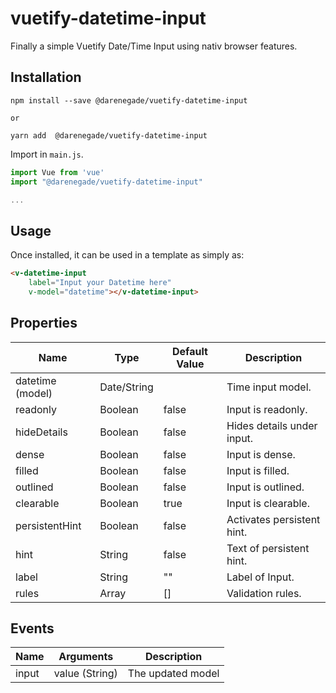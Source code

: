 # vuetify-datetime-input

Finally a simple Vuetify Date/Time Input using nativ browser features.

## Installation

```shell
npm install --save @darenegade/vuetify-datetime-input

or

yarn add  @darenegade/vuetify-datetime-input
```

Import in `main.js`.
```js
import Vue from 'vue'
import "@darenegade/vuetify-datetime-input"

...
```

## Usage

Once installed, it can be used in a template as simply as:

```html
<v-datetime-input 
    label="Input your Datetime here" 
    v-model="datetime"></v-datetime-input>
```

## Properties

| Name              | Type          | Default Value | Description                       |
| ----------------  | -----------   | ------------- | ----------------------------------|
| datetime (model)  | Date/String   |               | Time input model.                 |
| readonly          | Boolean       | false         | Input is readonly.                |
| hideDetails       | Boolean       | false         | Hides details under input.        |
| dense             | Boolean       | false         | Input is dense.                   |
| filled            | Boolean       | false         | Input is filled.                  |
| outlined          | Boolean       | false         | Input is outlined.                |
| clearable         | Boolean       | true          | Input is clearable.               |
| persistentHint    | Boolean       | false         | Activates persistent hint.        |
| hint              | String        | false         | Text of persistent hint.          |
| label             | String        | ""            | Label of Input.                   |
| rules             | Array         | []            | Validation rules.                 |

## Events

| Name  | Arguments           | Description             |
| ----- | ------------------- | ----------------------- |
| input | value (String) | The updated model       |